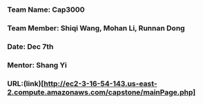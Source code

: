 ### Team Name: Cap3000
### Team Member: Shiqi Wang, Mohan Li, Runnan Dong
### Date: Dec 7th
### Mentor: Shang Yi
### URL:(link)[http://ec2-3-16-54-143.us-east-2.compute.amazonaws.com/capstone/mainPage.php]
